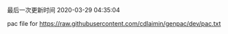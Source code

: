 最后一次更新时间 2020-03-29 04:35:04
	
pac file for https://raw.githubusercontent.com/cdlaimin/genpac/dev/pac.txt

